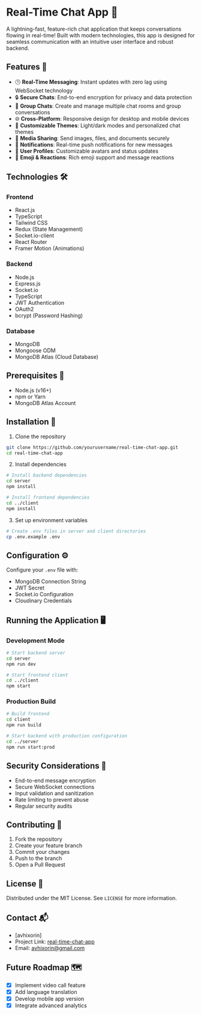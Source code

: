 # Real-Time Chat App 💬

A lightning-fast, feature-rich chat application that keeps conversations flowing in real-time! Built with modern technologies, this app is designed for seamless communication with an intuitive user interface and robust backend.

## Features 🌟
- 🕒 **Real-Time Messaging**: Instant updates with zero lag using WebSocket technology
- 🔒 **Secure Chats**: End-to-end encryption for privacy and data protection
- 👥 **Group Chats**: Create and manage multiple chat rooms and group conversations
- 🌐 **Cross-Platform**: Responsive design for desktop and mobile devices
- 🎨 **Customizable Themes**: Light/dark modes and personalized chat themes
- 📁 **Media Sharing**: Send images, files, and documents securely
- 🔔 **Notifications**: Real-time push notifications for new messages
- 👤 **User Profiles**: Customizable avatars and status updates
- 🌈 **Emoji & Reactions**: Rich emoji support and message reactions

## Technologies 🛠️
### Frontend
- React.js
- TypeScript
- Tailwind CSS
- Redux (State Management)
- Socket.io-client
- React Router
- Framer Motion (Animations)

### Backend
- Node.js
- Express.js
- Socket.io
- TypeScript
- JWT Authentication
- OAuth2
- bcrypt (Password Hashing)

### Database
- MongoDB
- Mongoose ODM
- MongoDB Atlas (Cloud Database)


## Prerequisites 🧩
- Node.js (v16+)
- npm or Yarn
- MongoDB Atlas Account

## Installation 🚀
1. Clone the repository
```bash
git clone https://github.com/yourusername/real-time-chat-app.git
cd real-time-chat-app
```

2. Install dependencies
```bash
# Install backend dependencies
cd server
npm install

# Install frontend dependencies
cd ../client
npm install
```

3. Set up environment variables
```bash
# Create .env files in server and client directories
cp .env.example .env
```

## Configuration ⚙️
Configure your `.env` file with:
- MongoDB Connection String
- JWT Secret
- Socket.io Configuration
- Cloudinary Credentials

## Running the Application 🖥️
### Development Mode
```bash
# Start backend server
cd server
npm run dev

# Start frontend client
cd ../client
npm start
```

### Production Build
```bash
# Build frontend
cd client
npm run build

# Start backend with production configuration
cd ../server
npm run start:prod
```

## Security Considerations 🔐
- End-to-end message encryption
- Secure WebSocket connections
- Input validation and sanitization
- Rate limiting to prevent abuse
- Regular security audits

## Contributing 🤝
1. Fork the repository
2. Create your feature branch
3. Commit your changes
4. Push to the branch
5. Open a Pull Request

## License 📄
Distributed under the MIT License. See `LICENSE` for more information.

## Contact 📬
- [avhixorin]
- Project Link: [real-time-chat-app](https://github.com/avhixorin/Real-time-chat-app)
- Email: avhixorin@gmail.com

## Future Roadmap 🗺️
- [X] Implement video call feature
- [X] Add language translation
- [X] Develop mobile app version
- [X] Integrate advanced analytics
```
